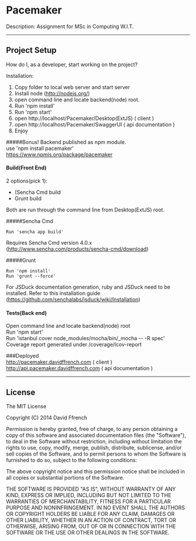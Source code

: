 # Pacemaker

Description: Assignment for MSc in Computing W.I.T.
- - -
## Project Setup

How do I, as a developer, start working on the project? 

Installation:

1. Copy folder to local web server and start server
2. Install node (http://nodejs.org/)
3. open command line and locate backend(node) root.
4. Run 'npm install'
5. Run 'npm start'
6. open http://localhost/Pacemaker/Desktop(ExtJS)  ( client )
7. open http://localhost/Pacemaker/SwaggerUI  ( api documentation )
8. Enjoy

#####Bonus!
Backend published as npm module.  
use 'npm install pacemaker'  
https://www.npmjs.org/package/pacemaker

#### Build(Front End)
2 options(pick 1):

* (Sencha Cmd build
* Grunt build

Both are run through the command line from Desktop(ExtJS) root.

#####Sencha Cmd
```
Run 'sencha app build'  
```  
Requires Sencha Cmd version 4.0.x (http://www.sencha.com/products/sencha-cmd/download)

#####Grunt
```
Run 'npm install'  
Run 'grunt --force'  
```  
For JSDuck documentation generation, ruby and JSDuck need to be installed. Refer to this installation guide (https://github.com/senchalabs/jsduck/wiki/Installation)

#### Tests(Back end)
Open command line and locate backend(node) root  
Run 'npm start'  
Run 'istanbul cover node_modules/mocha/bin/_mocha -- -R spec'  
Coverage report generated under /coverage/lcov-report


###Deployed  
http://pacemaker.davidffrench.com  ( client )  
http://api.pacemaker.davidffrench.com  ( api documentation )

- - -
## License
The MIT License

Copyright (C) 2014 David Ffrench

Permission is hereby granted, free of charge, to any person obtaining a copy of this software and associated documentation files (the "Software"), to deal in the Software without restriction, including without limitation the rights to use, copy, modify, merge, publish, distribute, sublicense, and/or sell copies of the Software, and to permit persons to whom the Software is furnished to do so, subject to the following conditions:

The above copyright notice and this permission notice shall be included in all copies or substantial portions of the Software.

THE SOFTWARE IS PROVIDED "AS IS", WITHOUT WARRANTY OF ANY KIND, EXPRESS OR IMPLIED, INCLUDING BUT NOT LIMITED TO THE WARRANTIES OF MERCHANTABILITY, FITNESS FOR A PARTICULAR PURPOSE AND NONINFRINGEMENT. IN NO EVENT SHALL THE AUTHORS OR COPYRIGHT HOLDERS BE LIABLE FOR ANY CLAIM, DAMAGES OR OTHER LIABILITY, WHETHER IN AN ACTION OF CONTRACT, TORT OR OTHERWISE, ARISING FROM, OUT OF OR IN CONNECTION WITH THE SOFTWARE OR THE USE OR OTHER DEALINGS IN THE SOFTWARE.